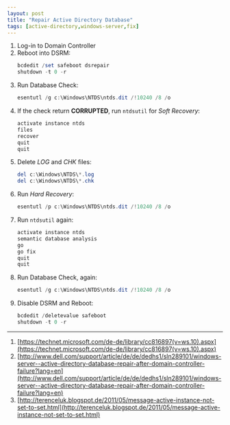 ```yaml
---
layout: post
title: "Repair Active Directory Database"
tags: [active-directory,windows-server,fix]
---
```


1. Log-in to Domain Controller
2. Reboot into DSRM:
   ```powershell
   bcdedit /set safeboot dsrepair 
   shutdown -t 0 -r 
   ```
3. Run Database Check:
   ```powershell
   esentutl /g c:\Windows\NTDS\ntds.dit /!10240 /8 /o
   ```
4. If the check return **CORRUPTED**, run `ntdsutil` for *Soft Recovery*:
   ```powershell
   activate instance ntds
   files
   recover
   quit
   quit
   ```
5. Delete *LOG* and *CHK* files:
   ```powershell
   del c:\Windows\NTDS\*.log
   del c:\Windows\NTDS\*.chk
   ```
6. Run *Hard Recovery*:
   ```powershell
   esentutl /p c:\Windows\NTDS\ntds.dit /!10240 /8 /o
   ```
7. Run `ntdsutil` again:
   ```powershell
   activate instance ntds
   semantic database analysis
   go
   go fix
   quit
   quit
   ```
8. Run Database Check, again:
   ```powershell
   esentutl /g c:\Windows\NTDS\ntds.dit /!10240 /8 /o
   ```
9. Disable DSRM and Reboot:
   ```powershell
   bcdedit /deletevalue safeboot
   shutdown -t 0 -r
   ```

---
1. [https://technet.microsoft.com/de-de/library/cc816897(v=ws.10).aspx](https://technet.microsoft.com/de-de/library/cc816897(v=ws.10).aspx)
2. [http://www.dell.com/support/article/de/de/dedhs1/sln289101/windows-server--active-directory-database-repair-after-domain-controller-failure?lang=en](http://www.dell.com/support/article/de/de/dedhs1/sln289101/windows-server--active-directory-database-repair-after-domain-controller-failure?lang=en)
3. [http://terenceluk.blogspot.de/2011/05/message-active-instance-not-set-to-set.html](http://terenceluk.blogspot.de/2011/05/message-active-instance-not-set-to-set.html)
